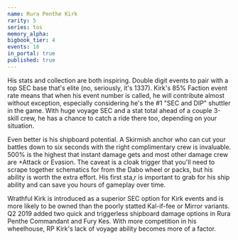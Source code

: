 ```yaml
---
name: Rura Penthe Kirk
rarity: 5
series: tos
memory_alpha:
bigbook_tier: 4
events: 18
in_portal: true
published: true
---
```


His stats and collection are both inspiring. Double digit events to pair with a top SEC base that's elite (no, seriously, it's 1337). Kirk's 85% Faction event rate means that when his event number is called, he will contribute almost without exception, especially considering he's the #1 "SEC and DIP" shuttler in the game. With huge voyage SEC and a stat total ahead of a couple 3-skill crew, he has a chance to catch a ride there too, depending on your situation.

Even better is his shipboard potential. A Skirmish anchor who can cut your battles down to six seconds with the right complimentary crew is invaluable. 500% is the highest that instant damage gets and most other damage crew are +Attack or Evasion. The caveat is a cloak trigger that you'll need to scrape together schematics for from the Dabo wheel or packs, but his ability is worth the extra effort. His first sta,r is important to grab for his ship ability and can save you hours of gameplay over time.

Wrathful Kirk is introduced as a superior SEC option for Kirk events and is more likely to be owned than the poorly statted Kal-if-fee or Mirror variants. Q2 2019 added two quick and triggerless shipboard damage options in Rura Penthe Commandant and Fury Kes. With more competition in his wheelhouse, RP Kirk's lack of voyage ability becomes more of a factor.
